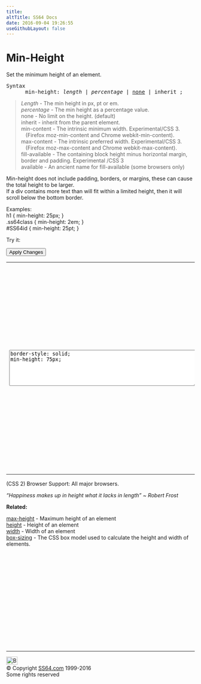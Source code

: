```yaml
---
title:
altTitle: SS64 Docs
date: 2016-09-04 19:26:55
useGithubLayout: false
---
```

<!-- #BeginLibraryItem "/Library/head_css.lbi" --><!-- #EndLibraryItem --><h1>Min-Height</h1>
<p>Set the minimum height of an element.</p>
<pre>Syntax
      min-height: <i>length</i> | <i>percentage</i> | <u>none</u> | inherit ;</pre>
<blockquote>
<p><span class="code"><i>Length</i></span> - The min height  in <span class="code">px, pt</span> or <span class="code">em</span>.<br>
<span class="code"><i>percentage</i></span> - 
The min height as a percentage value.<br>
<span class="code">none</span> - No limit on the height. (default)<br>
<span class="code">inherit</span> - inherit from the parent element.<br>
<span class="code">min-content</span> - The intrinsic minimum width. Experimental/CSS 3.<br>
&nbsp;&nbsp;&nbsp;(Firefox <span class="code">moz-min-content</span> and Chrome <span class="code">webkit-min-content</span>).<br>
<span class="code">max-content</span> - The intrinsic preferred width. Experimental/CSS 3.<br>
&nbsp;&nbsp;&nbsp;(Firefox <span class="code">moz-max-content</span> and Chrome <span class="code">webkit-max-content</span>).<br>
<span class="code">fill-available</span> - The containing block height minus horizontal margin, border and padding. Experimental /CSS 3<br>
<span class="code">available</span> - An ancient name for fill-available (some browsers only)</p>
</blockquote>
<p> Min-height  does not include padding, borders, or margins, these can cause the total height to be larger.<br>
If a
div contains more text than will fit within a limited height, then it will scroll below the bottom border.</p>
<p>Examples:<br>
  <span class="code">h1 { min-height: 25px; }<br>
    .ss64class { min-height: 2em; }</span><br>
    <span class="code">#SS64id { min-height: 25pt;  }</span>    <br>
</p>
<p>Try it:</p><input type="button" onclick="ApplyStyle()" value="Apply Changes">
<table>
  <tbody><tr>
    <td><textarea name="tryit" id="trycode" cols="60" rows="6" onfocus="this.style.background='#fff';" onblur="this.style.background='#eee';" tabindex="1">border-style: solid;
min-height: 75px;
</textarea></td>
    <td><div id="tryresult">“If future generations are to remember us with gratitude rather than contempt, we must leave them more than the miracles of technology. We must leave them a glimpse of the world as it was in the beginning, not just after we got through with it” ~ President Lyndon B. Johnson</div></td>
  </tr>
</tbody></table>
<p>(CSS 2) Browser Support:  All major browsers.</p>
<p class="quote"><i>“Happiness makes up in height what it lacks in length”   ~ Robert Frost</i></p><p><b>Related:</b></p>
<p><a href="max-height.html">max-height</a> - Maximum height of an element<br>
<a href="height.html">height</a> - Height of an element<br>
<a href="width.html">width</a>       - Width of an element<br>
<a href="box-sizing.html">box-sizing</a> - The CSS box model used to calculate the height and width of elements.</p><!-- #BeginLibraryItem "/Library/foot_css.lbi" --><p>
<!-- CSS -->
<ins class="adsbygoogle" style="display:inline-block;width:300px;height:250px" data-ad-client="ca-pub-6140977852749469" data-ad-slot="2739097502"></ins>
<script>
(adsbygoogle = window.adsbygoogle || []).push({});
</script></p>
<hr>
<div id="bl" class="footer"><a href="min-height.html#"><img src="../images/top.png" width="30" height="22" alt="Back to the Top"></a></div>
<div id="br" class="footer, tagline">© Copyright <a href="../index.html">SS64.com</a> 1999-2016<br>
Some rights reserved</div><!-- #EndLibraryItem -->

